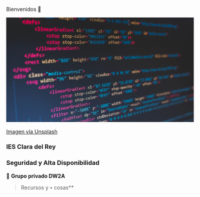 Bienvenidos 👋

![Grupo SR2A](https://raw.githubusercontent.com/SR2A/.github/main/profile/SR2A.png "Este es un grupo privado")

[Imagen vía Unsplash]([https://unsplash.com/es/fotos/tZc3vjPCk-Q](https://unsplash.com/es/fotos/4hbJ-eymZ1o))

### IES Clara del Rey

### Seguridad y Alta Disponibilidad

🙋 **Grupo privado DW2A**

> Recursos y `+` cosas**

